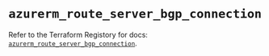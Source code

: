 # `azurerm_route_server_bgp_connection`

Refer to the Terraform Registory for docs: [`azurerm_route_server_bgp_connection`](https://registry.terraform.io/providers/hashicorp/azurerm/3.84.0/docs/resources/route_server_bgp_connection).
